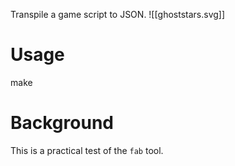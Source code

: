 Transpile a game script to JSON.
![[ghoststars.svg]]
# Usage
make
# Background
This is a practical test of the `fab` tool.
